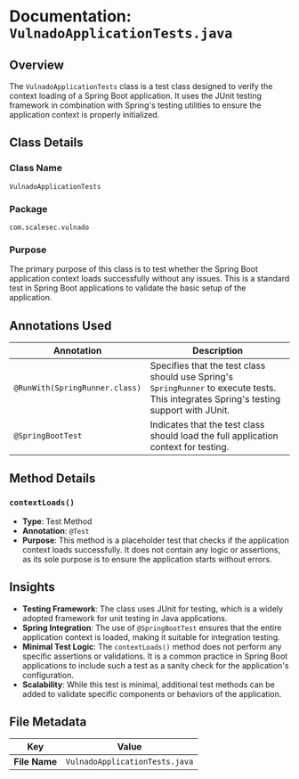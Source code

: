 # Documentation: `VulnadoApplicationTests.java`

## Overview
The `VulnadoApplicationTests` class is a test class designed to verify the context loading of a Spring Boot application. It uses the JUnit testing framework in combination with Spring's testing utilities to ensure the application context is properly initialized.

## Class Details

### Class Name
`VulnadoApplicationTests`

### Package
`com.scalesec.vulnado`

### Purpose
The primary purpose of this class is to test whether the Spring Boot application context loads successfully without any issues. This is a standard test in Spring Boot applications to validate the basic setup of the application.

## Annotations Used

| Annotation               | Description                                                                 |
|--------------------------|-----------------------------------------------------------------------------|
| `@RunWith(SpringRunner.class)` | Specifies that the test class should use Spring's `SpringRunner` to execute tests. This integrates Spring's testing support with JUnit. |
| `@SpringBootTest`        | Indicates that the test class should load the full application context for testing. |

## Method Details

### `contextLoads()`
- **Type**: Test Method
- **Annotation**: `@Test`
- **Purpose**: This method is a placeholder test that checks if the application context loads successfully. It does not contain any logic or assertions, as its sole purpose is to ensure the application starts without errors.

## Insights

- **Testing Framework**: The class uses JUnit for testing, which is a widely adopted framework for unit testing in Java applications.
- **Spring Integration**: The use of `@SpringBootTest` ensures that the entire application context is loaded, making it suitable for integration testing.
- **Minimal Test Logic**: The `contextLoads()` method does not perform any specific assertions or validations. It is a common practice in Spring Boot applications to include such a test as a sanity check for the application's configuration.
- **Scalability**: While this test is minimal, additional test methods can be added to validate specific components or behaviors of the application.

## File Metadata

| Key         | Value                     |
|-------------|---------------------------|
| **File Name** | `VulnadoApplicationTests.java` |
